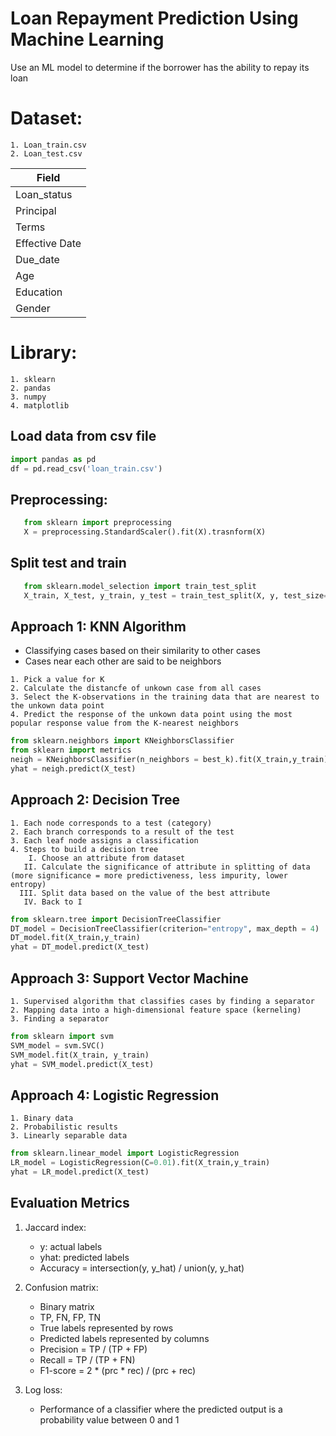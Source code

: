 # Loan Repayment Prediction Using Machine Learning
Use an ML model to determine if the borrower has the ability to repay its loan

# Dataset:
    1. Loan_train.csv
    2. Loan_test.csv
    
Field|
-----------------------|
Loan_status           |
Principal             |
Terms                 |
Effective Date        |
Due_date              |
Age                   |
Education             |
Gender                |

# Library:
    1. sklearn
    2. pandas
    3. numpy
    4. matplotlib
    
## Load data from csv file
```python
import pandas as pd
df = pd.read_csv('loan_train.csv')
```

## Preprocessing:
 ```python
    from sklearn import preprocessing
    X = preprocessing.StandardScaler().fit(X).trasnform(X) 
```
## Split test and train
 ```python
    from sklearn.model_selection import train_test_split
    X_train, X_test, y_train, y_test = train_test_split(X, y, test_size=0.33)
```

## Approach 1: KNN Algorithm

- Classifying cases based on their similarity to other cases
- Cases near each other are said to be neighbors

```buildoutcfg
1. Pick a value for K
2. Calculate the distancfe of unkown case from all cases
3. Select the K-observations in the training data that are nearest to the unkown data point
4. Predict the response of the unkown data point using the most popular response value from the K-nearest neighbors
```

```python
from sklearn.neighbors import KNeighborsClassifier
from sklearn import metrics
neigh = KNeighborsClassifier(n_neighbors = best_k).fit(X_train,y_train)
yhat = neigh.predict(X_test)
```

## Approach 2: Decision Tree
```buildoutcfg
1. Each node corresponds to a test (category)
2. Each branch corresponds to a result of the test
3. Each leaf node assigns a classification
4. Steps to build a decision tree
    I. Choose an attribute from dataset
   II. Calculate the significance of attribute in splitting of data (more significance = more predictiveness, less impurity, lower entropy)
  III. Split data based on the value of the best attribute
   IV. Back to I
```
```python
from sklearn.tree import DecisionTreeClassifier
DT_model = DecisionTreeClassifier(criterion="entropy", max_depth = 4)
DT_model.fit(X_train,y_train)
yhat = DT_model.predict(X_test)
```

## Approach 3: Support Vector Machine
```buildoutcfg
1. Supervised algorithm that classifies cases by finding a separator
2. Mapping data into a high-dimensional feature space (kerneling)
3. Finding a separator
```

```python
from sklearn import svm
SVM_model = svm.SVC()
SVM_model.fit(X_train, y_train)
yhat = SVM_model.predict(X_test)
```
## Approach 4: Logistic Regression
    1. Binary data
    2. Probabilistic results
    3. Linearly separable data
    
```python
from sklearn.linear_model import LogisticRegression
LR_model = LogisticRegression(C=0.01).fit(X_train,y_train)
yhat = LR_model.predict(X_test)
```

## Evaluation Metrics
1. Jaccard index:
    * y: actual labels
    * yhat: predicted labels
    * Accuracy = intersection(y, y_hat) / union(y, y_hat)
        
2. Confusion matrix:
    * Binary matrix
    * TP, FN, FP, TN
    * True labels represented by rows
    * Predicted labels represented by columns
    * Precision = TP / (TP + FP)
    * Recall = TP / (TP + FN) 
    * F1-score = 2 * (prc * rec) / (prc + rec)
    
3. Log loss:
    * Performance of a classifier where the predicted output is a probability value between 0 and 1
    